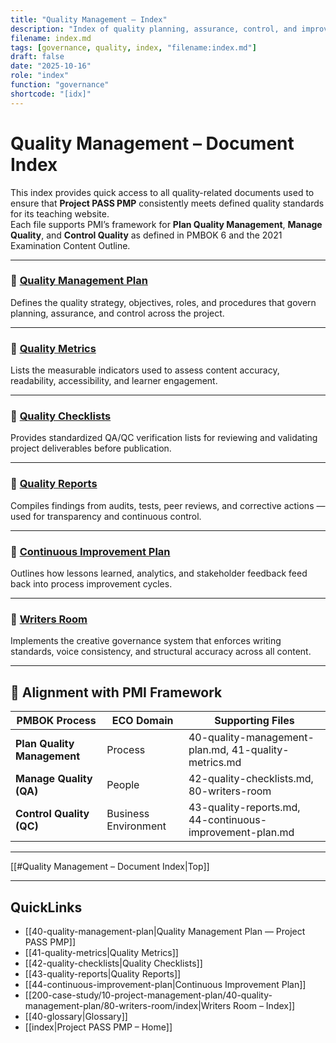 ```yaml
---
title: "Quality Management – Index"
description: "Index of quality planning, assurance, control, and improvement documents for Project PASS PMP."
filename: index.md
tags: [governance, quality, index, "filename:index.md"]
draft: false
date: "2025-10-16"
role: "index"
function: "governance"
shortcode: "[idx]"
---
```


# Quality Management – Document Index  

This index provides quick access to all quality-related documents used to ensure that **Project PASS PMP** consistently meets defined quality standards for its teaching website.  
Each file supports PMI’s framework for **Plan Quality Management**, **Manage Quality**, and **Control Quality** as defined in PMBOK 6 and the 2021 Examination Content Outline.

---

### 📄 [Quality Management Plan](40-quality-management-plan.md)
Defines the quality strategy, objectives, roles, and procedures that govern planning, assurance, and control across the project.

---

### 📄 [Quality Metrics](41-quality-metrics.md)
Lists the measurable indicators used to assess content accuracy, readability, accessibility, and learner engagement.

---

### 📄 [Quality Checklists](42-quality-checklists.md)
Provides standardized QA/QC verification lists for reviewing and validating project deliverables before publication.

---

### 📄 [Quality Reports](43-quality-reports.md)
Compiles findings from audits, tests, peer reviews, and corrective actions — used for transparency and continuous control.

---

### 📄 [Continuous Improvement Plan](44-continuous-improvement-plan.md)
Outlines how lessons learned, analytics, and stakeholder feedback feed back into process improvement cycles.

---

### 📁 [Writers Room](200-case-study/10-project-management-plan/40-quality-management-plan/80-writers-room/index.md)
Implements the creative governance system that enforces writing standards, voice consistency, and structural accuracy across all content.

---

## 🧭 Alignment with PMI Framework  

| PMBOK Process | ECO Domain | Supporting Files |
|----------------|-------------|------------------|
| **Plan Quality Management** | Process | 40-quality-management-plan.md, 41-quality-metrics.md |
| **Manage Quality (QA)** | People | 42-quality-checklists.md, 80-writers-room |
| **Control Quality (QC)** | Business Environment | 43-quality-reports.md, 44-continuous-improvement-plan.md |

---

[[#Quality Management – Document Index|Top]]

---

## QuickLinks
- [[40-quality-management-plan|Quality Management Plan — Project PASS PMP]]
- [[41-quality-metrics|Quality Metrics]]
- [[42-quality-checklists|Quality Checklists]]
- [[43-quality-reports|Quality Reports]]
- [[44-continuous-improvement-plan|Continuous Improvement Plan]]
- [[200-case-study/10-project-management-plan/40-quality-management-plan/80-writers-room/index|Writers Room – Index]]
- [[40-glossary|Glossary]]
- [[index|Project PASS PMP – Home]]
